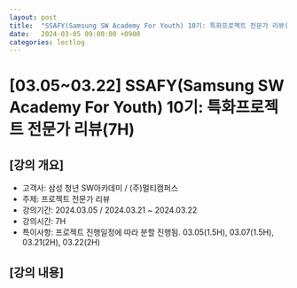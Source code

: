 ```yaml
---
layout: post
title:  "SSAFY(Samsung SW Academy For Youth) 10기: 특화프로젝트 전문가 리뷰(7H)"
date:   2024-03-05 09:00:00 +0900
categories: lectlog
---
```


# [03.05~03.22] SSAFY(Samsung SW Academy For Youth) 10기: 특화프로젝트 전문가 리뷰(7H)

## [강의 개요]

* 고객사: 삼성 청년 SW아카데미 / (주)멀티캠퍼스
* 주제: 프로젝트 전문가 리뷰
* 강의기간: 2024.03.05 / 2024.03.21 ~ 2024.03.22
* 강의시간: 7H
* 특이사항: 프로젝트 진행일정에 따라 분할 진행됨. 03.05(1.5H), 03.07(1.5H), 03.21(2H), 03.22(2H)

## [강의 내용]
